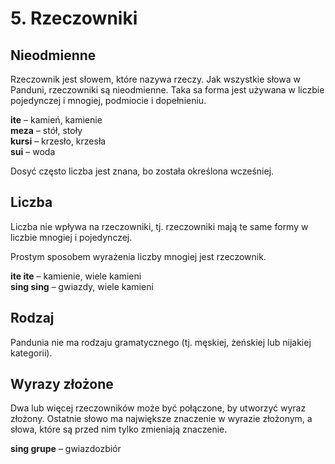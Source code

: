 
# 5. Rzeczowniki

## Nieodmienne

Rzeczownik jest słowem, które nazywa rzeczy.
Jak wszystkie słowa w Panduni, rzeczowniki są nieodmienne.
Taka sa forma jest używana w liczbie pojedynczej i mnogiej, podmiocie i dopełnieniu.

**ite**
– kamień, kamienie  
**meza**
– stół, stoły  
**kursi**
– krzesło, krzesła  
**sui**
– woda

Dosyć często liczba jest znana, bo została określona wcześniej.

## Liczba

Liczba nie wpływa na rzeczowniki, tj. rzeczowniki mają te same formy w liczbie mnogiej i pojedynczej.

Prostym sposobem wyrażenia liczby mnogiej jest rzeczownik.

**ite ite**
– kamienie, wiele kamieni  
**sing sing**
– gwiazdy, wiele kamieni

## Rodzaj

Pandunia nie ma rodzaju gramatycznego (tj. męskiej, żeńskiej lub nijakiej kategorii).

## Wyrazy złożone

Dwa lub więcej rzeczowników może być połączone, by utworzyć wyraz złożony.
Ostatnie słowo ma największe znaczenie w wyrazie złożonym, a słowa, które są przed nim tylko zmieniają znaczenie.

**sing grupe**
– gwiazdozbiór

